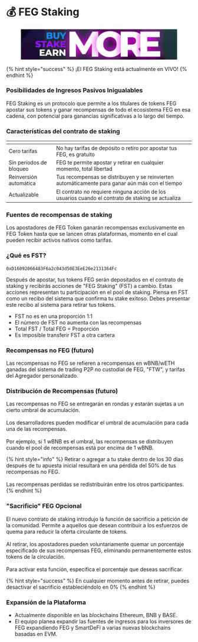 # 💰 FEG Staking

<figure><img src="../../.gitbook/assets/Screenshot_8 (2).png" alt=""><figcaption></figcaption></figure>

{% hint style="success" %}
¡El FEG Staking está actualmente en VIVO!
{% endhint %}

### Posibilidades de Ingresos Pasivos Inigualables

FEG Staking es un protocolo que permite a los titulares de tokens FEG apostar sus tokens y ganar recompensas de todo el ecosistema FEG en esa cadena, con potencial para ganancias significativas a lo largo del tiempo.

### Características del contrato de staking

<table data-card-size="large" data-column-title-hidden data-view="cards"><thead><tr><th></th><th></th><th data-hidden></th></tr></thead><tbody><tr><td>Cero tarifas</td><td>No hay tarifas de depósito o retiro por apostar tus FEG, es gratuito</td><td></td></tr><tr><td>Sin períodos de bloqueo</td><td>FEG te permite apostar y retirar en cualquier momento, total libertad</td><td></td></tr><tr><td>Reinversión automática</td><td>Tus recompensas se distribuyen y se reinvierten automáticamente para ganar aún más con el tiempo</td><td></td></tr><tr><td>Actualizable</td><td>El contrato no requiere ninguna acción de los usuarios cuando el contrato de staking se actualiza</td><td></td></tr></tbody></table>

### **Fuentes de recompensas de staking**

Los apostadores de FEG Token ganarán recompensas exclusivamente en FEG Token hasta que se lancen otras plataformas, momento en el cual pueden recibir activos nativos como tarifas.

### **¿Qué es FST?**

```
0xD16092066483F6a2c043d50E3EeE26e2131364Fc
```

Después de apostar, tus tokens FEG serán depositados en el contrato de staking y recibirás acciones de "FEG Staking" (FST) a cambio. Estas acciones representan tu participación en el pool de staking. Piensa en FST como un recibo del sistema que confirma tu stake exitoso. Debes presentar este recibo al sistema para retirar tus tokens.

* FST no es en una proporción 1:1
* El número de FST no aumenta con las recompensas
* Total FST / Total FEG = Proporción
* Es imposible transferir FST a otra cartera

### Recompensas no FEG (futuro)

Las recompensas no FEG se refieren a recompensas en wBNB/wETH ganadas del sistema de trading P2P no custodial de FEG, "FTW", y tarifas del Agregador personalizado.

### Distribución de Recompensas (futuro)

Las recompensas no FEG se entregarán en rondas y estarán sujetas a un cierto umbral de acumulación.\
\
Los desarrolladores pueden modificar el umbral de acumulación para cada una de las recompensas.\
\
Por ejemplo, si 1 wBNB es el umbral, las recompensas se distribuyen cuando el pool de recompensas está por encima de 1 wBNB.

{% hint style="info" %}
Retirar o agregar a tu stake dentro de los 30 días después de tu apuesta inicial resultará en una pérdida del 50% de tus recompensas no FEG.\
\
Las recompensas perdidas se redistribuirán entre los otros participantes.
{% endhint %}

### "Sacrificio" FEG Opcional

El nuevo contrato de staking introdujo la función de sacrificio a petición de la comunidad. Permite a aquellos que desean contribuir a los esfuerzos de quema para reducir la oferta circulante de tokens.\
\
Al retirar, los apostadores pueden voluntariamente quemar un porcentaje especificado de sus recompensas FEG, eliminando permanentemente estos tokens de la circulación.\
\
Para activar esta función, especifica el porcentaje que deseas sacrificar.

{% hint style="success" %}
En cualquier momento antes de retirar, puedes desactivar el sacrificio estableciéndolo en 0%
{% endhint %}

### Expansión de la Plataforma

* Actualmente disponible en las blockchains Ethereum, BNB y BASE.
* El equipo planea expandir las fuentes de ingresos para los inversores de FEG expandiendo FEG y SmartDeFi a varias nuevas blockchains basadas en EVM.